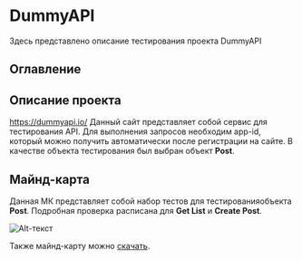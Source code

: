 # DummyAPI

Здесь представлено описание тестирования проекта DummyAPI 

## Оглавление

## Описание проекта

https://dummyapi.io/ Данный сайт представляет собой сервис для тестирования API. Для выполнения запросов необходим app-id, который можно получить автоматически после регистрации на сайте. В качестве объекта тестирования был выбран объект **Post**.

## Майнд-карта
Данная МК представляет собой набор тестов для тестированияобъекта **Post**. Подробная проверка расписана для **Get List** и **Create Post**.

![Alt-текст](https://i.imgur.com/WAkMnDj.png "МК")

Также майнд-карту можно [скачать](https://github.com/LesyaTester/DummyAPI/blob/main/DummyAPI.xmind).
